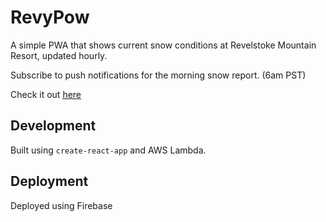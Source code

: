 # RevyPow

A simple PWA that shows current snow conditions at Revelstoke Mountain Resort, updated hourly.

Subscribe to push notifications for the morning snow report. (6am PST)

Check it out [here](https://revypow-dd6cc.web.app/)

## Development

Built using `create-react-app` and AWS Lambda.

## Deployment

Deployed using Firebase